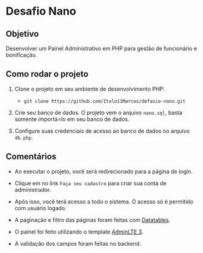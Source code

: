 # Desafio Nano

## Objetivo

Desenvolver um Painel Administrativo em PHP para gestão de funcionário e bonificação.

## Como rodar o projeto

1. Clone o projeto em seu ambiente de desenvolvimento PHP:
    - `git clone https://github.com/Italo11Marcos/defasio-nano.git`

2. Crie seu banco de dados. O projeto vem o arquivo `nano.sql`, basta somente importá=lo em seu banco de dados.

3. Configure suas credenciais de acesso ao banco de dados no arquivo `db.php`.

## Comentários

- Ao executar o projeto, você será redirecionado para a página de login.

- Clique em no link `Faça seu cadastro` para criar sua conta de administrador.

- Após isso, você terá acesso a todo o sistema. O acesso só é permitido com usuário logado.

- A paginação e filtro das páginas foram feitas com [Datatables](https://datatables.net/).

- O painel foi feito utilizando o template [AdminLTE 3](https://adminlte.io/themes/v3/).

- A validação dos campos foram feitas no backend.
